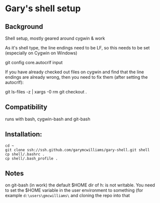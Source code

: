 Gary's shell setup
==================

## Background

Shell setup, mostly geared around cygwin & work

As it's shell type, the line endings need to be LF, so this needs to be set (especially on Cygwin on Windows)

git config core.autocrlf input

If you have already checked out files on cygwin and find that the line endings are already wrong, then you need to fix them (after setting the autocrlf):

git ls-files -z | xargs -0 rm
git checkout .

## Compatibility

runs with bash, cygwin-bash and git-bash

## Installation:
    cd ~
    git clone ssh://ssh.github.com/garymcwilliams/gary-shell.git shell
    cp shell/.bashrc .
    cp shell/.bash_profile .

## Notes
on git-bash (in work) the default $HOME dir of h: is not writable.
You need to set the $HOME variable in the user environment to something
(for example `d:\users\gmcwilliams\` and cloning the repo into that
